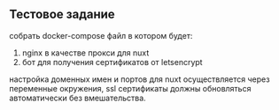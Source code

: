 ## Тестовое задание
собрать docker-compose файл в котором будет:
1. nginx в качестве прокси для nuxt
2. бот для получения сертификатов от letsencrypt

настройка доменных имен и портов для nuxt осуществляется через переменные окружения, ssl сертификаты должны обновляться автоматически без вмешательства. 